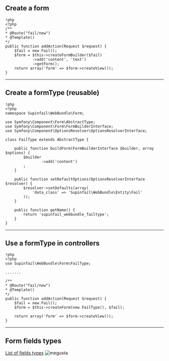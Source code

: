 ## Create a form
    !php
    <?php
    /**
    * @Route("fail/new")
    * @Template()
    */
    public function addAction(Request $request) {
        $fail = new Fail();
        $form = $this->createFormBuilder($fail)
                ->add('content', 'text')
                ->getForm();
        return array('form' => $form->createView());
    }
    
---

## Create a formType (reusable)
    !php
    <?php
    namespace Supinfail\WebBundle\Form;
    
    use Symfony\Component\Form\AbstractType;
    use Symfony\Component\Form\FormBuilderInterface;
    use Symfony\Component\OptionsResolver\OptionsResolverInterface;
    
    class FailType extends AbstractType {

        public function buildForm(FormBuilderInterface $builder, array $options) {
            $builder
                    ->add('content')
            ;
        }
    
        public function setDefaultOptions(OptionsResolverInterface $resolver) {
            $resolver->setDefaults(array(
                'data_class' => 'Supinfail\WebBundle\Entity\Fail'
            ));
        }
    
        public function getName() {
            return 'supinfail_webbundle_failtype';
        }
    }
    
---

## Use a formType in controllers
    !php
    <?php
    use Supinfail\WebBundle\Form\FailType;
    
    .......
    
    /**
    * @Route("fail/new")
    * @Template()
    */
    public function addAction(Request $request) {
        $fail = new Fail();
        $form = $this->createForm(new FailType(), $fail);
                
        return array('form' => $form->createView());
    }
    
---
## Form fields types

[List of fields types](http://symfony.com/doc/current/reference/forms/types.html)
![megusta](http://www.pickapop.fr/doc/kit-design/288/me-gusta2.jpg)

